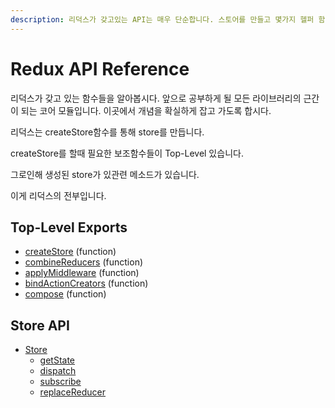 ```yaml
---
description: 리덕스가 갖고있는 API는 매우 단순합니다. 스토어를 만들고 몇가지 헬퍼 함수만 제공합니다.
---
```


# Redux API Reference

리덕스가 갖고 있는 함수들을 알아봅시다. 앞으로 공부하게 될 모든 라이브러리의 근간이 되는 코어 모듈입니다. 이곳에서 개념을 확실하게 잡고 가도록 합시다. 

리덕스는 createStore함수를 통해 store를 만듭니다. 

createStore를 할때 필요한 보조함수들이 Top-Level 있습니다. 

그로인해 생성된 store가 있관련 메소드가 있습니다.

이게 리덕스의 전부입니다.  

## Top-Level Exports

* [createStore](createstore.md) \(function\)
* [combineReducers](combinereducers.md) \(function\)
* [applyMiddleware](applymiddleware.md#applymiddleware-middleware) \(function\)
* [bindActionCreators](bindactioncreators.md) \(function\)
* [compose](compose.md) \(function\)

## Store API

* [Store](store.md) 
  * [getState](store.md#getstate)
  * [dispatch](store.md#dispatch)
  * [subscribe](store.md#subscribe)
  * [replaceReducer](store.md#replacereducer)

